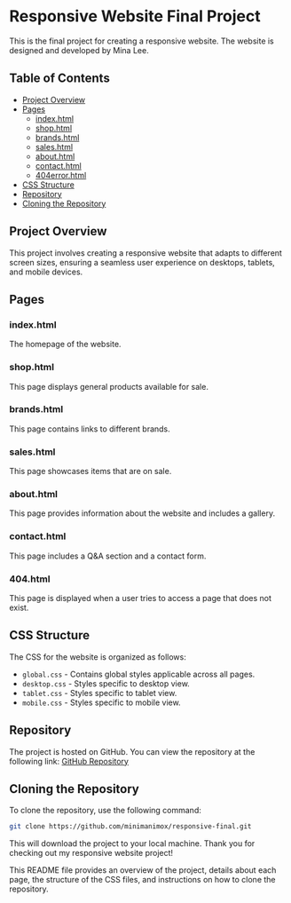 # Responsive Website Final Project

This is the final project for creating a responsive website. The website is designed and developed by Mina Lee.

## Table of Contents
- [Project Overview](#project-overview)
- [Pages](#pages)
  - [index.html](#indexhtml)
  - [shop.html](#shophtml)
  - [brands.html](#brandshtml)
  - [sales.html](#saleshtml)
  - [about.html](#abouthtml)
  - [contact.html](#contacthtml)
  - [404error.html](#404errorhtml)
- [CSS Structure](#css-structure)
- [Repository](#repository)
- [Cloning the Repository](#cloning-the-repository)

## Project Overview
This project involves creating a responsive website that adapts to different screen sizes, ensuring a seamless user experience on desktops, tablets, and mobile devices.

## Pages
### index.html
The homepage of the website.

### shop.html
This page displays general products available for sale.

### brands.html
This page contains links to different brands.

### sales.html
This page showcases items that are on sale.

### about.html
This page provides information about the website and includes a gallery.

### contact.html
This page includes a Q&A section and a contact form.

### 404.html
This page is displayed when a user tries to access a page that does not exist.

## CSS Structure
The CSS for the website is organized as follows:
- `global.css` - Contains global styles applicable across all pages.
- `desktop.css` - Styles specific to desktop view.
- `tablet.css` - Styles specific to tablet view.
- `mobile.css` - Styles specific to mobile view.

## Repository
The project is hosted on GitHub. You can view the repository at the following link: [GitHub Repository](https://github.com/minimanimox/responsive-final)

## Cloning the Repository
To clone the repository, use the following command:

```sh
git clone https://github.com/minimanimox/responsive-final.git
```

This will download the project to your local machine.
Thank you for checking out my responsive website project!


This README file provides an overview of the project, details about each page, the structure of the CSS files, and instructions on how to clone the repository.

